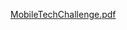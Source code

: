 [MobileTechChallenge.pdf](https://github.com/edi-stern/SwissBorg/files/8859707/MobileTechChallenge.pdf)
